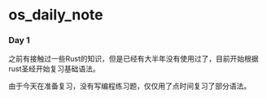 # os_daily_note

### Day 1
之前有接触过一些Rust的知识，但是已经有大半年没有使用过了，目前开始根据rust圣经开始复习基础语法。

由于今天在准备复习，没有写编程练习题，仅仅用了点时间复习了部分语法。
